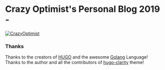# Crazy Optimist's Personal Blog 2019 -

[![CrazyOptimist](https://circleci.com/gh/CrazyOptimist/crazyoptimist-github-io.svg?style=svg)](https://app.circleci.com/pipelines/github/CrazyOptimist/crazyoptimist-github-io)

### Thanks
Thanks to the creators of [HUGO](https://gohugo.io/) and the awesome [Golang](https://golang.org/) Language!  
Thanks to the author and all the contributors of [hugo-clarity](https://github.com/chipzoller/hugo-clarity) theme!
